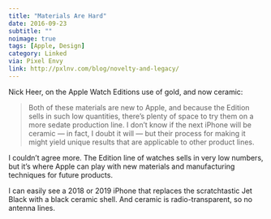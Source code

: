 ```yaml
---
title: "Materials Are Hard"
date: 2016-09-23
subtitle: ""
noimage: true
tags: [Apple, Design]
category: Linked
via: Pixel Envy
link: http://pxlnv.com/blog/novelty-and-legacy/
---
```


Nick Heer, on the Apple Watch Editions use of gold, and now ceramic:

> Both of these materials are new to Apple, and because the Edition sells in such low quantities, there’s plenty of space to try them on a more sedate production line. I don’t know if the next iPhone will be ceramic — in fact, I doubt it will — but their process for making it might yield unique results that are applicable to other product lines.
<!-- more -->
I couldn’t agree more. The Edition line of watches sells in very low numbers, but it’s where Apple can play with new materials and manufacturing techniques for future products.

I can easily see a 2018 or 2019 iPhone that replaces the scratchtastic Jet Black with a black ceramic shell. And ceramic is radio-transparent, so no antenna lines.